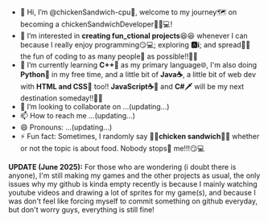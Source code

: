 - 👋 Hi, I’m @chickenSandwich-cpu🐤, welcome to my journey🗺️ on becoming a chickenSandwichDeveloper🐤🥪💻!
- 👀 I’m interested in **creating fun_ctional projects**😆😆 whenever I can because I really enjoy programming😏💻; exploring **🅰️ℹ️**; and spread🔪🧈 the fun of coding to as many people🍞 as possible!!🙌🙌
- 🌱 I’m currently learning **C++🍟** as my primary language🌐, I'm also doing **Python🐍** in my free time, and a little bit of **Java☕**, a little bit of web dev with **HTML and CSS🎨** too!! **JavaScript☕📜** and **C#🗡️** will be my next destination someday!!📆📆
- 💞️ I’m looking to collaborate on ...(updating...)
- 📫 How to reach me ...(updating...)
- 😄 Pronouns: ...(updating...)
- ⚡ Fun fact: Sometimes, I randomly say 🥪🐤**chicken sandwich**🐤🥪 whether or not the topic is about food. Nobody stops🛑 me!!!😏💻

**UPDATE (June 2025):** For those who are wondering (i doubt there is anyone), I'm still making my games and the other projects as usual, the only issues why my github is kinda empty recently is because I mainly watching youtube videos 
and drawing a lot of sprites for my game(s), and because I was don't feel like forcing myself to commit something on github everyday, but don't worry guys, everything is still fine!

<!---
chickenSandwich-cpu/chickenSandwich-cpu is a ✨ special ✨ repository because its `README.md` (this file) appears on your GitHub profile.
You can click the Preview link to take a look at your changes.
--->
